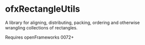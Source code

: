 ofxRectangleUtils
=================

A library for aligning, distributing, packing, ordering and otherwise wrangling collections of rectangles.

Requires openFrameworks 0072+ 